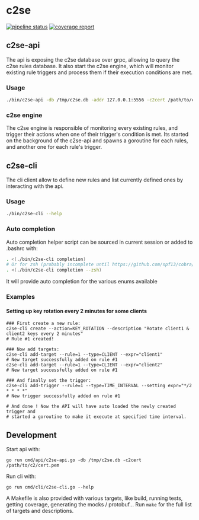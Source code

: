 # c2se

[![pipeline status](https://gitlab.com/Teserakt/c2se/badges/master/pipeline.svg)](https://gitlab.com/Teserakt/c2se/commits/master)
[![coverage report](https://gitlab.com/Teserakt/c2se/badges/master/coverage.svg)](https://gitlab.com/Teserakt/c2se/commits/master)

## c2se-api

The api is exposing the c2se database over grpc, allowing to query the c2se rules database.
It also start the c2se engine, which will monitor existing rule triggers and process them if their execution conditions are met.

### Usage

```bash
./bin/c2se-api -db /tmp/c2se.db -addr 127.0.0.1:5556 -c2cert /path/to/c2/cert.pem
```

### c2se engine

The c2se engine is responsible of monitoring every existing rules, and trigger their actions when one of their trigger's condition is met.
Its started on the background of the c2se-api and spawns a goroutine for each rules, and another one for each rule's trigger.

## c2se-cli

The cli client allow to define new rules and list currently defined ones by interacting with the api.

### Usage

```bash
./bin/c2se-cli --help
```

### Auto completion

Auto completion helper script can be sourced in current session or added to .bashrc with:

```bash
. <(./bin/c2se-cli completion)
# Or for zsh (probably incomplete until https://github.com/spf13/cobra/pull/646 get merged)
. <(./bin/c2se-cli completion --zsh)
```
It will provide auto completion for the various enums available

### Examples

#### Setting up key rotation every 2 minutes for some clients

```
### First create a new rule:
c2se-cli create --action=KEY_ROTATION --description "Rotate client1 & client2 keys every 2 minutes"
# Rule #1 created!

### Now add targets:
c2se-cli add-target --rule=1 --type=CLIENT --expr="client1"
# New target successfully added on rule #1
c2se-cli add-target --rule=1 --type=CLIENT --expr="client2"
# New target successfully added on rule #1

### And finally set the trigger:
c2se-cli add-trigger --rule=1 --type=TIME_INTERVAL --setting expr="*/2 * * * *"
# New trigger successfully added on rule #1

# And done ! Now the API will have auto loaded the newly created trigger and
# started a goroutine to make it execute at specified time interval.
```

## Development

Start api with:
```
go run cmd/api/c2se-api.go -db /tmp/c2se.db -c2cert /path/to/c2/cert.pem
```

Run cli with:
```
go run cmd/cli/c2se-cli.go --help
```

A Makefile is also provided with various targets, like build, running tests, getting coverage, generating the mocks / protobuf...
Run ```make``` for the full list of targets and descriptions.
